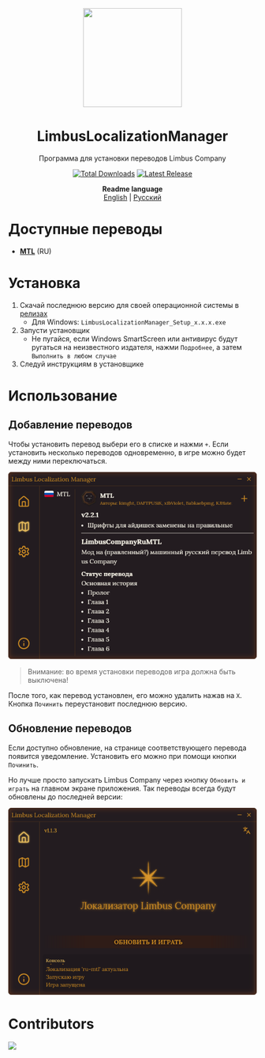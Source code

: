 <div align="center">
<a href="https://github.com/kimght/LimbusLocalizationInstaller">
   <img src="https://github.com/kimght/LimbusLocalizationInstaller/blob/main/public/logo_full.png"
      width="200"
      height="200"/>
</a>
   
# LimbusLocalizationManager
Программа для установки переводов Limbus Company

[![Total Downloads](https://img.shields.io/github/downloads/kimght/LimbusLocalizationInstaller/total?style=flat-square&label=Total%20Downloads&color=%23707489)](../../releases)
[![Latest Release](https://img.shields.io/github/v/release/kimght/LimbusLocalizationInstaller?style=flat-square&label=Latest%20Release&labelColor=%23707489&color=%23484f58)](../../releases/latest)

**Readme language**<br>
[English](./README.md) | [Русский](./docs/README.ru.md)
</div>

# Доступные переводы
- [**MTL**](https://github.com/kimght/LimbusCompanyRuMTL) (RU)

# Установка
1. Скачай последнюю версию для своей операционной системы в [релизах](https://github.com/kimght/LimbusLocalizationManager/releases)
   - Для Windows: `LimbusLocalizationManager_Setup_x.x.x.exe`
2. Запусти установщик
   - Не пугайся, если Windows SmartScreen или антивирус будут ругаться на неизвестного издателя, нажми `Подробнее`, а затем `Выполнить в любом случае`
3. Следуй инструкциям в установщике

# Использование
## Добавление переводов
Чтобы установить перевод выбери его в списке и нажми `+`. Если установить несколько переводов одновременно, в игре можно будет между ними переключаться.

![Меню локализаций](/docs/img/localization_ru.png)
> Внимание: во время установки переводов игра должна быть выключена!

После того, как перевод установлен, его можно удалить нажав на `X`. Кнопка `Починить` переустановит последнюю версию.

## Обновление переводов
Если доступно обновление, на странице соответствующего перевода появится уведомление. Установить его можно при помощи кнопки `Починить`.

Но лучше просто запускать Limbus Company через кнопку `Обновить и играть` на главном экране приложения. Так переводы всегда будут
обновлены до последней версии:

![Обновить и играть](/docs/img/update_and_play_ru.png)

# Contributors
<a href="https://github.com/kimght/LimbusLocalizationManager/graphs/contributors">
  <img src="https://contrib.rocks/image?repo=kimght/LimbusLocalizationManager" />
</a>
